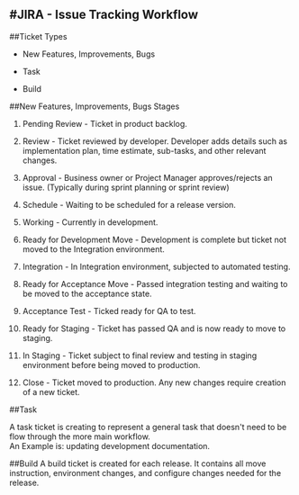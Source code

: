 #JIRA - Issue Tracking  Workflow
----

##Ticket Types

-  New Features, Improvements, Bugs

-  Task

-  Build

##New Features, Improvements, Bugs Stages

1. Pending Review - Ticket in product backlog.

2. Review - Ticket reviewed by developer. Developer adds details such as
implementation plan, time estimate, sub-tasks, and other relevant changes.

3. Approval - Business owner or Project Manager approves/rejects an issue.
 (Typically during sprint planning or sprint review)

4. Schedule - Waiting to be scheduled for a release version.

5. Working - Currently in development.

6. Ready for Development Move - Development is complete but ticket not moved to the Integration environment.

7. Integration - In Integration environment, subjected to automated testing.

8. Ready for Acceptance Move - Passed integration testing and waiting to be moved to the acceptance state.

9. Acceptance Test - Ticked ready for QA to test.

10. Ready for Staging - Ticket has passed QA and is now ready to move to staging.

11. In Staging - Ticket subject to final review and testing in staging environment before being moved to production.

12. Close - Ticket moved to production. Any new changes require creation of a new ticket.


##Task

A task ticket is creating to represent a general task that doesn't need to be flow through the more main workflow.  
An Example is: updating development documentation.

##Build
A build ticket is created for each release.  It contains all move instruction, environment changes, and configure changes needed for the release.
